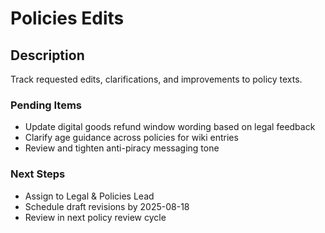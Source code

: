 # Policies Edits

## Description
Track requested edits, clarifications, and improvements to policy texts.

### Pending Items
- Update digital goods refund window wording based on legal feedback
- Clarify age guidance across policies for wiki entries
- Review and tighten anti-piracy messaging tone
### Next Steps
- Assign to Legal & Policies Lead
- Schedule draft revisions by 2025-08-18
- Review in next policy review cycle